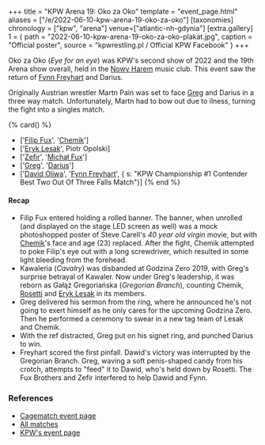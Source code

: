 +++
title = "KPW Arena 19: Oko za Oko"
template = "event_page.html"
aliases = ["/e/2022-06-10-kpw-arena-19-oko-za-oko"]
[taxonomies]
chronology = ["kpw", "arena"]
venue=["atlantic-nh-gdynia"]
[extra.gallery]
1 = { path = "2022-06-10-kpw-arena-19-oko-za-oko-plakat.jpg", caption = "Official poster", source = "kpwrestling.pl / Official KPW Facebook" }
+++

Oko za Oko (_Eye for an eye_) was KPW's second show of 2022 and the 19th Arena show overall, held in the [Nowy Harem](@/v/atlantic-nh-gdynia.md) music club. This event saw the return of [Fynn Freyhart](@/w/fynn-freyhart.md) and Darius.

Originally Austrian wrestler Martn Pain was set to face [Greg](@/w/greg.md) and Darius in a three way match. Unfortunately, Martn had to bow out due to ilness, turning the fight into a singles match.

{% card() %}
- ['[Filip Fux](@/w/filip-fux.md)', '[Chemik](@/w/chemik.md)']
- ['[Eryk Lesak](@/w/eryk-lesak.md)', Piotr Opolski]
- ['[Zefir](@/w/zefir.md)', '[Michał Fux](@/w/michal-fux.md)']
- ['[Greg](@/w/greg.md)', '[Darius](@/w/darius.md)']
- ['[David Oliwa](@/w/david-oliwa.md)', '[Fynn Freyhart](@/w/fynn-freyhart.md)', {
    s: "KPW Championship #1 Contender Best Two Out Of Three Falls Match"}]
{% end %}

#### Recap

* Filip Fux entered holding a rolled banner. The banner, when unrolled (and displayed on the stage LED screen as well) was a mock photoshopped poster of Steve Carell's _40 year old virgin_ movie, but with [Chemik](@/w/chemik.md)'s face and age (23) replaced. After the fight, Chemik attempted to poke Filip's eye out with a long screwdriver, which resulted in some light bleeding from the forehead.
* Kawaleria (_Cavalry_) was disbanded at Godzina Zero 2019, with Greg's surprise betrayal of Kawaler. Now under Greg's leadership, it was reborn as Gałąź Gregoriańska (_Gregorian Branch_), counting Chemik, [Rosetti](@/w/rosetti.md) and [Eryk Lesak](@/w/eryk-lesak.md) in its members.
* Greg delivered his sermon from the ring, where he announced he's not going to exert himself as he only cares for the upcoming Godzina Zero. Then he performed a ceremony to swear in a new tag team of Lesak and Chemik.
* With the ref distracted, Greg put on his signet ring, and punched Darius to win.
* Freyhart scored the first pinfall. Dawid's victory was interrupted by the Gregorian Branch. Greg, waving a soft penis-shaped candy from his crotch, attempts to "feed" it to Dawid, who's held down by Rosetti. The Fux Brothers and Zefir interfered to help Dawid and Fynn.

### References

* [Cagematch event page](https://www.cagematch.net/?id=1&nr=340665)
* [All matches](https://www.youtube.com/watch?v=XRQWwMuajec)
* [KPW's event page](https://kpwrestling.pl/events/kpw-arena-19/)
